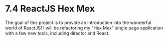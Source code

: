 # 7.4 ReactJS Hex Mex

The goal of this project is to provide an introduction into the wonderful world of ReactJS! I will be refactoring my "Hex Mex" single page application with a few new tools, including director and React.
